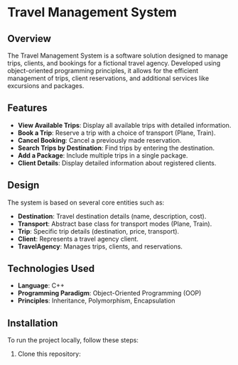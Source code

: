 # Travel Management System

## Overview
The Travel Management System is a software solution designed to manage trips, clients, and bookings for a fictional travel agency. Developed using object-oriented programming principles, it allows for the efficient management of trips, client reservations, and additional services like excursions and packages.

## Features
- **View Available Trips**: Display all available trips with detailed information.
- **Book a Trip**: Reserve a trip with a choice of transport (Plane, Train).
- **Cancel Booking**: Cancel a previously made reservation.
- **Search Trips by Destination**: Find trips by entering the destination.
- **Add a Package**: Include multiple trips in a single package.
- **Client Details**: Display detailed information about registered clients.

## Design
The system is based on several core entities such as:
- **Destination**: Travel destination details (name, description, cost).
- **Transport**: Abstract base class for transport modes (Plane, Train).
- **Trip**: Specific trip details (destination, price, transport).
- **Client**: Represents a travel agency client.
- **TravelAgency**: Manages trips, clients, and reservations.

## Technologies Used
- **Language**: C++
- **Programming Paradigm**: Object-Oriented Programming (OOP)
- **Principles**: Inheritance, Polymorphism, Encapsulation

## Installation
To run the project locally, follow these steps:
1. Clone this repository:
